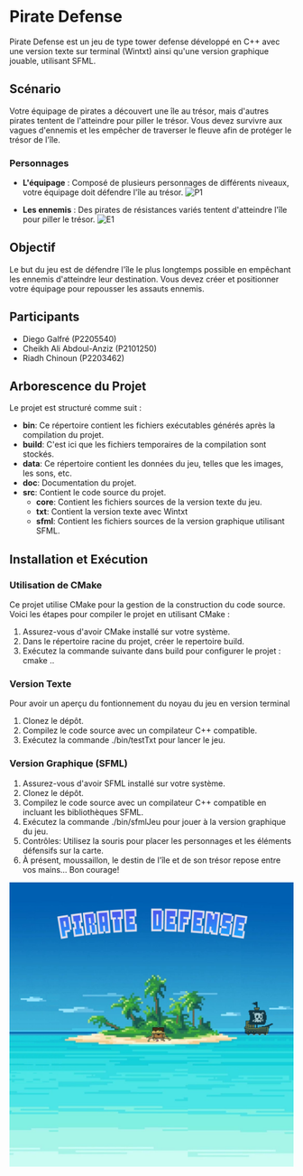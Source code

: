 # Pirate Defense

Pirate Defense est un jeu de type tower defense développé en C++ avec une version texte sur terminal (Wintxt) ainsi qu'une version graphique jouable, utilisant SFML.

## Scénario

Votre équipage de pirates a découvert une île au trésor, mais d'autres pirates tentent de l'atteindre pour piller le trésor. Vous devez survivre aux vagues d'ennemis et les empêcher de traverser le fleuve afin de protéger le trésor de l'île.

### Personnages

- **L'équipage** : Composé de plusieurs personnages de différents niveaux, votre équipage doit défendre l'île au trésor.
![P1](https://forge.univ-lyon1.fr/p2205540/projetjeu/-/raw/main/data/Equipage1.gif?ref_type=heads)
  
- **Les ennemis** : Des pirates de résistances variés tentent d'atteindre l'île pour piller le trésor.
![E1](https://forge.univ-lyon1.fr/p2205540/projetjeu/-/raw/main/data/PersoEnnemi.gif?ref_type=heads)


## Objectif

Le but du jeu est de défendre l'île le plus longtemps possible en empêchant les ennemis d'atteindre leur destination. Vous devez créer et positionner votre équipage pour repousser les assauts ennemis.

## Participants

- Diego Galfré (P2205540)
- Cheikh Ali Abdoul-Anziz (P2101250)
- Riadh Chinoun (P2203462)


## Arborescence du Projet

Le projet est structuré comme suit :

- **bin**: Ce répertoire contient les fichiers exécutables générés après la compilation du projet.
- **build**: C'est ici que les fichiers temporaires de la compilation sont stockés.
- **data**: Ce répertoire contient les données du jeu, telles que les images, les sons, etc.
- **doc**: Documentation du projet.
- **src**: Contient le code source du projet.
  - **core**: Contient les fichiers sources de la version texte du jeu.
  - **txt**: Contient la version texte avec Wintxt
  - **sfml**: Contient les fichiers sources de la version graphique utilisant SFML.

## Installation et Exécution

### Utilisation de CMake

Ce projet utilise CMake pour la gestion de la construction du code source. Voici les étapes pour compiler le projet en utilisant CMake :

1. Assurez-vous d'avoir CMake installé sur votre système.
2. Dans le répertoire racine du projet, créer le repertoire build.
3. Exécutez la commande suivante dans build pour configurer le projet : cmake ..

### Version Texte
Pour avoir un aperçu du fontionnement du noyau du jeu en version terminal
1. Clonez le dépôt.
2. Compilez le code source avec un compilateur C++ compatible.
3. Exécutez la commande ./bin/testTxt pour lancer le jeu.

### Version Graphique (SFML)

1. Assurez-vous d'avoir SFML installé sur votre système.
2. Clonez le dépôt.
3. Compilez le code source avec un compilateur C++ compatible en incluant les bibliothèques SFML.
4. Exécutez la commande ./bin/sfmlJeu pour jouer à la version graphique du jeu.
5. Contrôles: Utilisez la souris pour placer les personnages et les éléments défensifs sur la carte.
6. À présent, moussaillon, le destin de l'île et de son trésor repose entre vos mains... Bon courage!


![Presentation](https://github.com/diegogalfre8/Pirate_Defense/raw/main/data/HomePirate.png)
